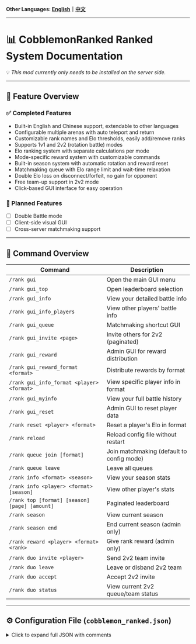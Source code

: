 **Other Languages: [English](README.md)｜[中文](README_zh.md)**

---

# 📊 CobblemonRanked Ranked System Documentation

💡 *This mod currently only needs to be installed on the server side.*

---

## 🎯 Feature Overview

### ✅ Completed Features

- Built-in English and Chinese support, extendable to other languages  
- Configurable multiple arenas with auto teleport and return  
- Customizable rank names and Elo thresholds, easily add/remove ranks  
- Supports 1v1 and 2v2 (rotation battle) modes  
- Elo ranking system with separate calculations per mode  
- Mode-specific reward system with customizable commands  
- Built-in season system with automatic rotation and reward reset  
- Matchmaking queue with Elo range limit and wait-time relaxation  
- Double Elo loss on disconnect/forfeit, no gain for opponent  
- Free team-up support in 2v2 mode  
- Click-based GUI interface for easy operation 

### 🔧 Planned Features

- [ ] Double Battle mode
- [ ] Client-side visual GUI
- [ ] Cross-server matchmaking support

---

## 📌 Command Overview

| Command | Description |
|--------|-------------|
| `/rank gui` | Open the main GUI menu |
| `/rank gui_top` | Open leaderboard selection |
| `/rank gui_info` | View your detailed battle info |
| `/rank gui_info_players` | View other players' battle info |
| `/rank gui_queue` | Matchmaking shortcut GUI |
| `/rank gui_invite <page>` | Invite others for 2v2 (paginated) |
| `/rank gui_reward` | Admin GUI for reward distribution |
| `/rank gui_reward_format <format>` | Distribute rewards by format |
| `/rank gui_info_format <player> <format>` | View specific player info in format |
| `/rank gui_myinfo` | View your full battle history |
| `/rank gui_reset` | Admin GUI to reset player data |
| `/rank reset <player> <format>` | Reset a player's Elo in format |
| `/rank reload` | Reload config file without restart |
| `/rank queue join [format]` | Join matchmaking (default to config mode) |
| `/rank queue leave` | Leave all queues |
| `/rank info <format> <season>` | View your season stats |
| `/rank info <player> <format> [season]` | View other player's stats |
| `/rank top [format] [season] [page] [amount]` | Paginated leaderboard |
| `/rank season` | View current season |
| `/rank season end` | End current season (admin only) |
| `/rank reward <player> <format> <rank>` | Give rank reward (admin only) |
| `/rank duo invite <player>` | Send 2v2 team invite |
| `/rank duo leave` | Leave or disband 2v2 team |
| `/rank duo accept` | Accept 2v2 invite |
| `/rank duo status` | View current 2v2 queue/team status |

---

## ⚙️ Configuration File (`cobblemon_ranked.json`)

<details>
<summary>Click to expand full JSON with comments</summary>

```json
{
  // Default language: 'en' (English), or 'zh' (Chinese)
  "defaultLang": "en",

  // Default battle format used when not specified
  "defaultFormat": "1v1",

  // Minimum number of Pokémon allowed in a team
  "minTeamSize": 1,

  // Maximum number of Pokémon allowed in a team
  "maxTeamSize": 6,

  // Max allowed Elo difference for matchmaking
  "maxEloDiff": 200,

  // Max time (seconds) before Elo diff expands
  "maxQueueTime": 300,

  // Max Elo range multiplier (scales with wait time)
  "maxEloMultiplier": 3.0,

  // Days per season before it resets
  "seasonDuration": 30,

  // Starting Elo for every new season
  "initialElo": 1000,

  // K-factor for Elo calculations (affects how much Elo changes)
  "eloKFactor": 32,

  // Lowest possible Elo score (floor)
  "minElo": 0,

  // List of banned Pokémon names
  "bannedPokemon": ["Mewtwo", "Arceus"],

  // Allowed match formats
  "allowedFormats": ["1v1", "2v2"],

  // Max Pokémon level allowed (0 = no limit)
  "maxLevel": 0,

  // Allow duplicate species in a team (e.g., two Pikachus)
  "allowDuplicateSpecies": false,

  // List of arena coordinates to teleport to after matching
  "battleArenas": [
    {
      "world": "minecraft:overworld",
      "playerPositions": [
        { "x": 0.0, "y": 70.0, "z": 0.0 },
        { "x": 10.0, "y": 70.0, "z": 0.0 },
        { "x": 0.0, "y": 70.0, "z": 10.0 },
        { "x": 10.0, "y": 70.0, "z": 10.0 }
      ]
    },
    {
      "world": "minecraft:overworld",
      "playerPositions": [
        { "x": 100.0, "y": 65.0, "z": 100.0 },
        { "x": 110.0, "y": 65.0, "z": 100.0 },
        { "x": 100.0, "y": 65.0, "z": 110.0 },
        { "x": 110.0, "y": 65.0, "z": 110.0 }
      ]
    }
  ],

  // Rank rewards per format (custom commands using {player})
  "rankRewards": {
    "1v1": {
      "Bronze": ["give {player} minecraft:apple 5"],
      "Silver": ["give {player} minecraft:golden_apple 3"],
      "Gold": [
        "give {player} minecraft:diamond 2",
        "give {player} minecraft:emerald 5"
      ],
      "Platinum": [
        "give {player} minecraft:diamond_block 1",
        "effect give {player} minecraft:strength 3600 1"
      ],
      "Diamond": [
        "give {player} minecraft:netherite_ingot 1",
        "give {player} minecraft:elytra 1"
      ],
      "Master": [
        "give {player} minecraft:netherite_block 2",
        "give {player} minecraft:totem_of_undying 1",
        "effect give {player} minecraft:resistance 7200 2"
      ]
    },
    "2v2": {
      "Bronze": ["give {player} minecraft:bread 5"],
      "Silver": ["give {player} minecraft:gold_nugget 10"],
      "Gold": ["give {player} minecraft:emerald 1"],
      "Platinum": ["give {player} minecraft:golden_apple 1"],
      "Diamond": ["give {player} minecraft:totem_of_undying 1"],
      "Master": ["give {player} minecraft:netherite_ingot 2"]
    }
  },

  // Elo thresholds for each rank (descending order)
  "rankTitles": {
    "3500": "Master",
    "3000": "Diamond",
    "2500": "Platinum",
    "2000": "Gold",
    "1500": "Silver",
    "0": "Bronze"
  }
}
